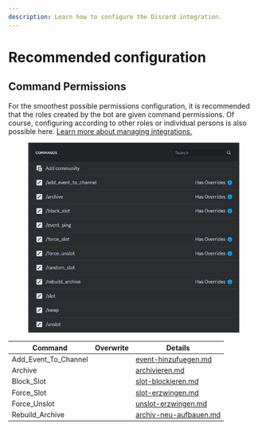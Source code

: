 ```yaml
---
description: Learn how to configure the Discord integration.
---
```


# Recommended configuration

## Command Permissions

For the smoothest possible permissions configuration, it is recommended that the roles created by the bot are given command permissions. Of course, configuring according to other roles or individual persons is also possible here. [Learn more about managing integrations.](https://support.discord.com/hc/en-us/articles/360045093012-Server-Integrations-Page)

<figure><img src="../../.gitbook/assets/Slotbot-Discord-Configuration.png" alt=""><figcaption></figcaption></figure>

<table><thead><tr><th>Command</th><th data-type="select">Overwrite</th><th data-type="content-ref">Details</th></tr></thead><tbody><tr><td>Add_Event_To_Channel</td><td></td><td><a href="bot-befehle/event-hinzufuegen.md">event-hinzufuegen.md</a></td></tr><tr><td>Archive</td><td></td><td><a href="bot-befehle/archivieren.md">archivieren.md</a></td></tr><tr><td>Block_Slot</td><td></td><td><a href="bot-befehle/slot-blockieren.md">slot-blockieren.md</a></td></tr><tr><td>Force_Slot</td><td></td><td><a href="bot-befehle/slot-erzwingen.md">slot-erzwingen.md</a></td></tr><tr><td>Force_Unslot</td><td></td><td><a href="bot-befehle/unslot-erzwingen.md">unslot-erzwingen.md</a></td></tr><tr><td>Rebuild_Archive</td><td></td><td><a href="bot-befehle/archiv-neu-aufbauen.md">archiv-neu-aufbauen.md</a></td></tr></tbody></table>

